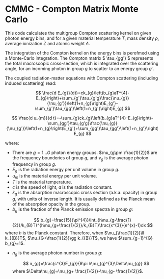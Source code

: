 # CMMC - Compton Matrix Monte Carlo

This code calculates the multigroup Compton scattering kernel on given photon energy bins, and for a given material temperature $T$, mass density $\rho$, average ionization $Z$ and atomic weight $A$.

The integration of the Compton kernel on the energy bins is perofmed using a Monte-Carlo integration.
The Compton matrix $ \tau_{gg'} $ represents the total macroscopic cross-section, which is integrated over the scattering angle, for an incoming photon in group $g$ to scatter to an energy group $g'$.

The coupled radiation-matter equations with Compton scattering (including induced scattering) read:

$$ \frac{d E_{g}}{dt}=ck_{g}\left(b_{g}aT^{4}-E_{g}\right)+\sum_{g'}\tau_{g'g}\frac{\nu_{g}}{\nu_{g'}}\left(1+n_{g}\right)E_{g'}-\sum_{g'}\tau_{gg'}\left(1+n_{g'}\right)E_{g} $$

$$ \frac{d u_{m}}{d t}=-\sum_{g}ck_{g}\left(b_{g}aT^{4}-E_{g}\right)-\sum_{gg'}\tau_{g'g}\frac{\nu_{g}}{\nu_{g'}}\left(1+n_{g}\right)E_{g'}+\sum_{gg'}\tau_{gg'}\left(1+n_{g'}\right)E_{g} $$

where:

* There are $g=1...G$ photon energy groups. $\nu_{g\pm \frac{1}{2}}$ are the frequency bounderies of group $g$, and $\nu_{g}$ is the average photon frequency in group $g$.
* $E_{g}$ is the radiation energy per unit volume in group $g$.
* $u_{m}$ is the material energy per unit volume.
* $T$ is the material temperature.
* $c$ is the speed of light, $a$ is the radiation constant.
* $k_{g}$ is the absorption macroscopic cross section (a.k.a. opacity) in group $g$, with units of inverse length. It is usually defined as the Planck mean of the absorption opacity in the group.
* $b_{g}$ is the fraction of the Planck emission spectra in group $g$:
  
 $$ b_{g}=\frac{15}{\pi^{4}}\int_{h\nu_{g-\frac{1}{2}}/k_{B}T}^{h\nu_{g+\frac{1}{2}}/k_{B}T}\frac{x^{3}}{e^{x}-1}dx $$
 where $h$ is the Planck constant. Therefore, when $\nu_{\frac{1}{2}}\ll k_{{B}}T$, $\nu_{G+\frac{1}{2}}\gg k_{{B}}T$, we have $\sum_{g=1}^{G} b_{g}=1$.


* $n_{g}$ is the average photon number in group $g$:
  
  $$ n_{g}=\frac{c^{3}E_{g}}{8\pi h\nu_{g}^{3}\Delta\nu_{g}} $$
  where $\Delta\nu_{g}=\nu_{g+ \frac{1}{2}}-\nu_{g- \frac{1}{2}}$.

